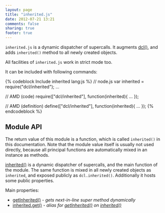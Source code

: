 ```yaml
---
layout: page
title: "inherited.js"
date: 2012-07-21 13:21
comments: false
sharing: true
footer: true
---
```


`inherited.js` is a dynamic dispatcher of supercalls. It augments
[dcl()](/docs/mini_js/dcl), and adds `inherited()` method to all newly created objects.

All facilities of `inherited.js` work in strict mode too.

It can be included with following commands:

{% codeblock Include inherited lang:js %}
// node.js
var inherited = require("dcl/inherited");
...

// AMD (code)
require(["dcl/inherited"], function(inherited){
  ...
});

// AMD (definition)
define(["dcl/inherited"], function(inherited){
  ...
});
{% endcodeblock %}

## Module API

The return value of this module is a function, which is called `inherited()` in this documentation. Note that the module value itself is usually not used directly, because
all principal functions are automatically mixed in an instance as methods.

[inherited()](/docs/inherited_js/inherited) is a dynamic dispatcher of supercalls,
and the main function of the module.
The same function is mixed in all newly created objects as `inherited`, and
exposed publicly as `dcl.inherited()`. Additionally it hosts some public properties.

Main properties:

* [getInherited()](/docs/inherited_js/getInherited) - *gets next-in-line super method dynamically*
* [inherited.get()](/docs/inherited_js/get) - *alias for [getInherited()](/docs/inherited_js/getInherited) on [inherited()](/docs/inherited_js/inherited)*
